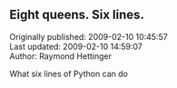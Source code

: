 ## Eight queens.  Six lines.  
Originally published: 2009-02-10 10:45:57  
Last updated: 2009-02-10 14:59:07  
Author: Raymond Hettinger  
  
What six lines of Python can do
